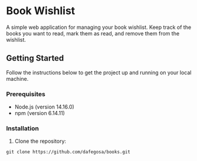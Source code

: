# Book Wishlist

A simple web application for managing your book wishlist. Keep track of the books you want to read, mark them as read, and remove them from the wishlist.

## Getting Started

Follow the instructions below to get the project up and running on your local machine.

### Prerequisites

- Node.js (version 14.16.0)
- npm (version 6.14.11)

### Installation

1. Clone the repository:

```shell
git clone https://github.com/dafegosa/books.git
